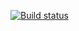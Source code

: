 [![Build status](https://ci.appveyor.com/api/projects/status/4kv3gb4kf1r7mmgl?svg=true)](https://ci.appveyor.com/project/Akimutina/senenium-web)
